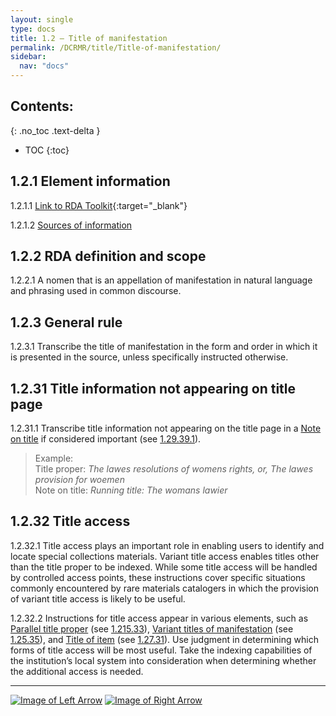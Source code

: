 ```yaml
---
layout: single
type: docs
title: 1.2 — Title of manifestation
permalink: /DCRMR/title/Title-of-manifestation/
sidebar:
  nav: "docs"
---
```


## Contents:
{: .no_toc .text-delta }

- TOC
{:toc}

## 1.2.1 Element information

<a name="1.2.1.1">1.2.1.1</a> [Link to RDA Toolkit](https://beta.rdatoolkit.org/Content?externalId=en-US_ala-6d73e093-3928-3314-ad35-cc4afb3e3e3b){:target="_blank"}

<a name="1.2.1.2">1.2.1.2</a> [Sources of information](/DCRMR/title/#1011-sources-of-information)

## 1.2.2 RDA definition and scope

<a name="1.2.2.1">1.2.2.1</a> A nomen that is an appellation of manifestation in natural language and phrasing used in common discourse.

## 1.2.3 General rule

<a name="1.2.3.1">1.2.3.1</a> Transcribe the title of manifestation in the form and order in which it is presented in the source, unless specifically instructed otherwise.

## 1.2.31 Title information not appearing on title page

<a name="1.2.31.1">1.2.31.1</a> Transcribe title information not appearing on the title page in a [Note on title](/DCRMR/title/Note-on-title) if considered important (see [1.29.39.1](/DCRMR/title/Note-on-title/#1.29.39.1)).

>Example:  
>Title proper: <CITE>The lawes resolutions of womens rights, or, The lawes provision for woemen</CITE>  
>Note on title: <CITE>Running title: The womans lawier</CITE>  

## 1.2.32 Title access

<a name="1.2.32.1">1.2.32.1</a> Title access plays an important role in enabling users to identify and locate special collections materials. Variant title access enables titles other than the title proper to be indexed. While some title access will be handled by controlled access points, these instructions cover specific situations commonly encountered by rare materials catalogers in which the provision of variant title access is likely to be useful. 
 
<a name="1.2.32.2">1.2.32.2</a>  Instructions for title access appear in various elements, such as [Parallel title proper](/DCRMR/title/Parallel-title-proper) (see [1.215.33](/DCRMR/title/Parallel-title-proper/#121533-access-points-for-parallel-titles-proper)), [Variant titles of manifestation](/DCRMR/title/Variant-title-of-manifestation) (see [1.25.35](/DCRMR/title/Variant-title-of-manifestation/#12535-access-points-for-variant-titles)), and [Title of item](/DCRMR/title/Title-of-item) (see [1.27.31](/DCRMR/title/Title-of-item/#12731-access-points-for-item-specific-titles)). Use judgment in determining which forms of title access will be most useful. Take the indexing capabilities of the institution’s local system into consideration when determining whether the additional access is needed.

---

[![Image of Left Arrow](https://rbms-bsc.github.io/DCRMR/assets/pictures/navigation/Arrow_Left.png "1 — Title")](/DCRMR/title/) [![Image of Right Arrow](https://rbms-bsc.github.io/DCRMR/assets/pictures/navigation/Arrow_Right.png "1.21 — Title proper")](/DCRMR/title/Title-proper/)
